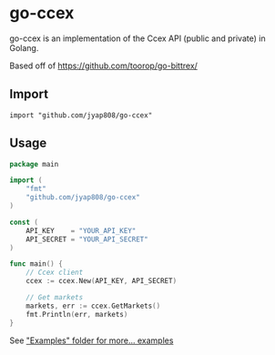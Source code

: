 go-ccex
==========

go-ccex is an implementation of the Ccex API (public and private) in Golang.

Based off of https://github.com/toorop/go-bittrex/

## Import
	import "github.com/jyap808/go-ccex"
	
## Usage
~~~ go
package main

import (
	"fmt"
	"github.com/jyap808/go-ccex"
)

const (
	API_KEY    = "YOUR_API_KEY"
	API_SECRET = "YOUR_API_SECRET"
)

func main() {
	// Ccex client
	ccex := ccex.New(API_KEY, API_SECRET)

	// Get markets
	markets, err := ccex.GetMarkets()
	fmt.Println(err, markets)
}
~~~	

See ["Examples" folder for more... examples](https://github.com/jyap808/go-ccex/blob/master/examples/ccex.go)

